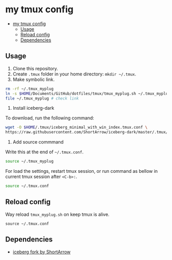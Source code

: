 # my tmux config 

<!--toc:start-->
- [my tmux config](#my-tmux-config)
  - [Usage](#usage)
  - [Reload config](#reload-config)
  - [Dependencies](#dependencies)
<!--toc:end-->

## Usage

1. Clone this repository.
1. Create `.tmux` folder in your home directory: `mkdir ~/.tmux`.
1. Make symbolic link.

```bash
rm -rf ~/.tmux_myplug
ln -s $HOME/Documents/GitHub/dotfiles/tmux/tmux_myplug.sh ~/.tmux_myplug # caution! Don't needs slash at last.
file ~/.tmux_myplug # check link
```

1. Install iceberg-dark

To download, run the following command:

```bash
wget -O $HOME/.tmux/iceberg_minimal_with_win_index.tmux.conf \
https://raw.githubusercontent.com/ShortArrow/iceberg-dark/master/.tmux/iceberg_minimal_with_win_index.tmux.conf
```

1. Add source commmand

Write this at the end of `~/.tmux.conf`.

```bash
source ~/.tmux_myplug
```

For load the settings, restart tmux session, or run command as bellow in current tmux session after `<C-b>:`.

```bash
source ~/.tmux.conf
```

## Reload config

Way reload `tmux_myplug.sh` on keep tmux is alive.

```
source ~/.tmux.conf
```

## Dependencies

- [iceberg fork by ShortArrow](https://github.com/ShortArrow/iceberg-dark)

